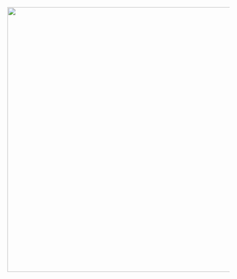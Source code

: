 <p align="center">
<img src="https://github-readme-stats.vercel.app/api?username=SeanK27&show_icons=true&count_private=true&theme=solarized-light&hide_border=true&hide=stars,issues&count_private=true&theme=radical" width="600">
</p>
